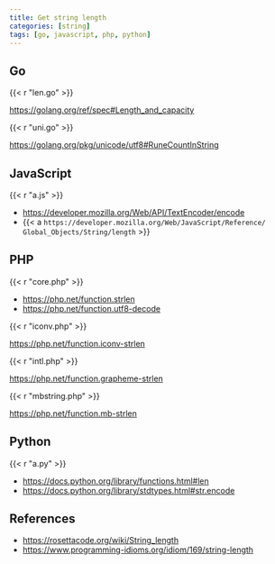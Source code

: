 ```yaml
---
title: Get string length
categories: [string]
tags: [go, javascript, php, python]
---
```


## Go

{{< r "len.go" >}}

<https://golang.org/ref/spec#Length_and_capacity>

{{< r "uni.go" >}}

<https://golang.org/pkg/unicode/utf8#RuneCountInString>

## JavaScript

{{< r "a.js" >}}

- <https://developer.mozilla.org/Web/API/TextEncoder/encode>
- {{< a `https://developer.mozilla.org/Web/JavaScript/Reference/
   Global_Objects/String/length` >}}

## PHP

{{< r "core.php" >}}

- <https://php.net/function.strlen>
- <https://php.net/function.utf8-decode>

{{< r "iconv.php" >}}

<https://php.net/function.iconv-strlen>

{{< r "intl.php" >}}

<https://php.net/function.grapheme-strlen>

{{< r "mbstring.php" >}}

<https://php.net/function.mb-strlen>

## Python

{{< r "a.py" >}}

- <https://docs.python.org/library/functions.html#len>
- <https://docs.python.org/library/stdtypes.html#str.encode>

## References

- <https://rosettacode.org/wiki/String_length>
- <https://www.programming-idioms.org/idiom/169/string-length>
